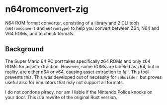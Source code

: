 # n64romconvert-zig

N64 ROM format converter, consisting of a library and 2 CLI tools (`n64romconvert` and `n64romtype`) to help you convert between Z64, N64 and V64 ROMs, and to check formats.

## Background

The Super Mario 64 PC port takes specifically z64 ROMs and only z64 ROMs for asset extraction. However, some ROMs are labeled as z64, but in reality, are either n64 or v64, causing asset extraction to fail. This tool prevents this. This was developed out of necessity for `smbuilder`, but proves useful also for emulators that may not support all formats.

I do not condone piracy, nor am I liable if the Nintendo Police knocks on your door. This is a rewrite of the original Rust version.

